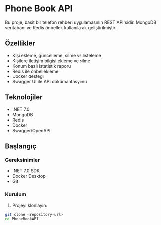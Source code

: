 # Phone Book API

Bu proje, basit bir telefon rehberi uygulamasının REST API'sidir. MongoDB veritabanı ve Redis önbellek kullanılarak geliştirilmiştir.

## Özellikler

- Kişi ekleme, güncelleme, silme ve listeleme
- Kişilere iletişim bilgisi ekleme ve silme
- Konum bazlı istatistik raporu
- Redis ile önbellekleme
- Docker desteği
- Swagger UI ile API dokümantasyonu

## Teknolojiler

- .NET 7.0
- MongoDB
- Redis
- Docker
- Swagger/OpenAPI

## Başlangıç

### Gereksinimler

- .NET 7.0 SDK
- Docker Desktop
- Git

### Kurulum

1. Projeyi klonlayın:
```bash
git clone <repository-url>
cd PhoneBookAPI